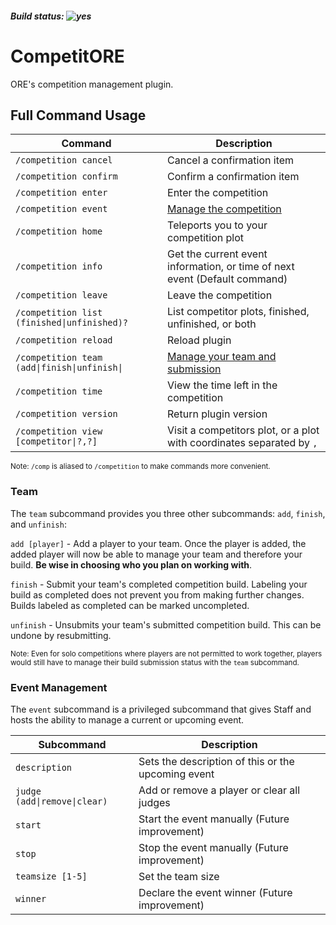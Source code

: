 ##### Build status: ![yes](https://img.shields.io/badge/pp-UP-green)

# CompetitORE

ORE's competition management plugin.

## Full Command Usage

| Command | Description |
| --- | --- |
| `/competition cancel` | Cancel a confirmation item |
| `/competition confirm` | Confirm a confirmation item |
| `/competition enter` | Enter the competition |
| `/competition event` | [Manage the competition](#event-management) |
| `/competition home` | Teleports you to your competition plot |
| `/competition info` | Get the current event information, or time of next event (Default command)|
| `/competition leave` | Leave the competition |
| `/competition list (finished\|unfinished)?` | List competitor plots, finished, unfinished, or both |
| `/competition reload` | Reload plugin |
| `/competition team (add\|finish\|unfinish\|` | [Manage your team and submission](#team) |
| `/competition time` | View the time left in the competition |
| `/competition version` | Return plugin version |
| `/competition view [competitor\|?,?]` | Visit a competitors plot, or a plot with coordinates separated by `,` |

<sub>Note: `/comp` is aliased to `/competition` to make commands more convenient.</sub>

### Team

The `team` subcommand provides you three other subcommands: `add`, `finish`, and `unfinish`:

`add [player]` -  Add a player to your team. Once the player is added, the added player will now be able to manage your team and therefore your build. **Be wise in choosing who you plan on working with**.

`finish` - Submit your team's completed competition build. Labeling your build as completed does not prevent you from making further changes. Builds labeled as completed can be marked uncompleted.

`unfinish` - Unsubmits your team's submitted competition build. This can be undone by resubmitting.

<sub>Note: Even for solo competitions where players are not permitted to work together, players would still have to manage their build submission status with the `team` subcommand.</sub>

### Event Management

The `event` subcommand is a privileged subcommand that gives Staff and hosts the ability to manage a current or upcoming event.

| Subcommand | Description |
| --- | --- |
| `description` | Sets the description of this or the upcoming event |
| `judge (add\|remove\|clear)` | Add or remove a player or clear all judges |
| `start` | Start the event manually (Future improvement) |
| `stop` | Stop the event manually (Future improvement) |
| `teamsize [1-5]` | Set the team size |
| `winner` | Declare the event winner (Future improvement) |
